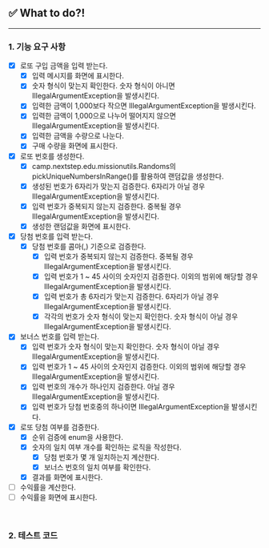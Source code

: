 ## ✅ What to do?!

***

### 1. 기능 요구 사항

+ [x] 로또 구입 금액을 입력 받는다.
  + [x] 입력 메시지를 화면에 표시한다.
  + [x] 숫자 형식이 맞는지 확인한다. 숫자 형식이 아니면 IllegalArgumentException을 발생시킨다.
  + [x] 입력한 금액이 1,000보다 작으면 IllegalArgumentException을 발생시킨다.
  + [x] 입력한 금액이 1,000으로 나누어 떨어지지 않으면 IllegalArgumentException을 발생시킨다.
  + [x] 입력한 금액을 수량으로 나눈다.
  + [x] 구매 수량을 화면에 표시한다.
+ [x] 로또 번호를 생성한다.
  + [x] camp.nextstep.edu.missionutils.Randoms의 pickUniqueNumbersInRange()를 활용하여 랜덤값을 생성한다.
  + [x] 생성된 번호가 6자리가 맞는지 검증한다. 6자리가 아닐 경우 IllegalArgumentException을 발생시킨다.
  + [x] 입력 번호가 중복되지 않는지 검증한다. 중복될 경우 IllegalArgumentException을 발생시킨다.
  + [x] 생성한 랜덤값을 화면에 표시한다.
+ [x] 당첨 번호를 입력 받는다.
  + [x] 당첨 번호를 콤마(,) 기준으로 검증한다.
    + [x] 입력 번호가 중복되지 않는지 검증한다. 중복될 경우 IllegalArgumentException을 발생시킨다.
    + [x] 입력 번호가 1 ~ 45 사이의 숫자인지 검증한다. 이외의 범위에 해당할 경우 IllegalArgumentException을 발생시킨다.
    + [x] 입력 번호가 총 6자리가 맞는지 검증한다. 6자리가 아닐 경우 IllegalArgumentException을 발생시킨다.
    + [x] 각각의 번호가 숫자 형식이 맞는지 확인한다. 숫자 형식이 아닐 경우 IllegalArgumentException을 발생시킨다.
+ [x] 보너스 번호를 입력 받는다.
  + [x] 입력 번호가 숫자 형식이 맞는지 확인한다. 숫자 형식이 아닐 경우 IllegalArgumentException을 발생시킨다.
  + [x] 입력 번호가 1 ~ 45 사이의 숫자인지 검증한다. 이외의 범위에 해당할 경우 IllegalArgumentException을 발생시킨다.
  + [x] 입력 번호의 개수가 하나인지 검증한다. 아닐 경우 IllegalArgumentException을 발생시킨다.
  + [x] 입력 번호가 당첨 번호중의 하나이면 IllegalArgumentException을 발생시킨다.
+ [x] 로또 당첨 여부를 검증한다.
  + [x] 순위 검증에 enum을 사용한다.
  + [x] 숫자의 일치 여부 개수를 확인하는 로직을 작성한다.
    + [x] 당첨 번호가 몇 개 일치하는지 계산한다.
    + [x] 보너스 번호의 일치 여부를 확인한다.
  + [x] 결과를 화면에 표시한다.
+ [ ] 수익률을 계산한다.
+ [ ] 수익률을 화면에 표시한다.

<br>

### 2. 테스트 코드